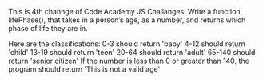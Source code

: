 This is 4th channge of Code Academy JS Challanges.
Write a function, lifePhase(), that takes in a person’s age, as a number, and returns which phase of life they are in.

Here are the classifications:
0-3 should return 'baby'
4-12 should return 'child'
13-19 should return 'teen'
20-64 should return 'adult'
65-140 should return 'senior citizen'
If the number is less than 0 or greater than 140, the program should return 'This is not a valid age'
